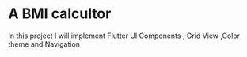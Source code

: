 # A BMI calcultor 

In this project I will implement Flutter UI Components , Grid View ,Color theme and Navigation 
